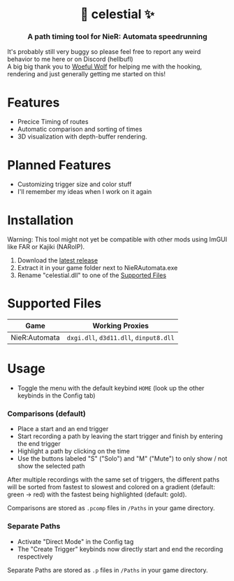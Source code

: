 <h1 align="center">🌌 celestial ✨</h1>
<h3 align="center">A path timing tool for NieR: Automata speedrunning</h3>

It's probably still very buggy so please feel free to report any weird behavior to me here or on Discord (hellbufl) \
A big big thank you to [Woeful Wolf](https://github.com/WoefulWolf/) for helping me with the hooking, rendering and just generally getting me started on this!

# Features
- Precice Timing of routes
- Automatic comparison and sorting of times
- 3D visualization with depth-buffer rendering.

# Planned Features
- Customizing trigger size and color stuff
- I'll remember my ideas when I work on it again

# Installation
Warning: This tool might not yet be compatible with other mods using ImGUI like FAR or Kajiki (NARoIP).
1. Download the [latest release](https://github.com/Hellbufl/celestial/releases)
2. Extract it in your game folder next to NieRAutomata.exe
3. Rename "celestial.dll" to one of the [Supported Files](#supported-files)

# Supported Files
| Game          | Working Proxies                           |
| ---           | ---                                       |
| NieR:Automata | `dxgi.dll`, `d3d11.dll`, `dinput8.dll`    |

# Usage
- Toggle the menu with the default keybind `HOME` (look up the other keybinds in the Config tab)

### Comparisons (default)
- Place a start and an end trigger
- Start recording a path by leaving the start trigger and finish by entering the end trigger
- Highlight a path by clicking on the time
- Use the buttons labeled "S" ("Solo") and "M" ("Mute") to only show / not show the selected path


After multiple recordings with the same set of triggers, the different paths will be sorted from fastest to slowest and colored on a gradient (default: green -> red) with the fastest being highlighted (default: gold).

Comparisons are stored as `.pcomp` files in `/Paths` in your game directory.

### Separate Paths
- Activate "Direct Mode" in the Config tag
- The "Create Trigger" keybinds now directly start and end the recording respectively

Separate Paths are stored as `.p` files in `/Paths` in your game directory.